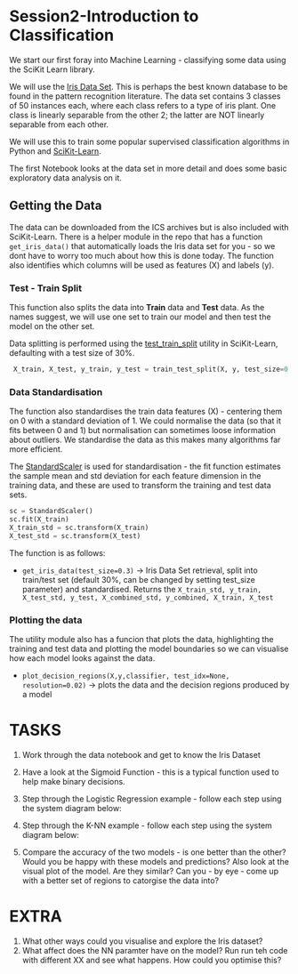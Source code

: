# Session2-Introduction to Classification
We start our first foray into Machine Learning - classifying some data using the SciKit Learn library.

We will use the [Iris Data Set](https://archive.ics.uci.edu/ml/datasets/iris). This is perhaps the best known database to be found in the pattern recognition literature. The data set contains 3 classes of 50 instances each, where each class refers to a type of iris plant. One class is linearly separable from the other 2; the latter are NOT linearly separable from each other. 

We will use this to train some popular supervised classification algorithms in Python and [SciKit-Learn](http://scikit-learn.org/stable/).

The first Notebook looks at the data set in more detail and does some basic exploratory data analysis on it.

## Getting the Data
The data can be downloaded from the ICS archives but is also included with SciKit-Learn. There is a helper module in the repo that has a function `get_iris_data()` that automatically loads the Iris data set for you - so we dont have to worry too much about how this is done today. The function also identifies which columns will be used as features (X) and labels (y).

### Test - Train Split
This function also splits the data into __Train__ data and __Test__ data. As the names suggest, we will use one set to train our model and then test the model on the other set.

Data splitting is performed using the [test_train_split](http://scikit-learn.org/stable/modules/generated/sklearn.model_selection.train_test_split.html) utility in SciKit-Learn, defaulting with a test size of 30%.

```Python
 X_train, X_test, y_train, y_test = train_test_split(X, y, test_size=0.3, random_state=0)
```

### Data Standardisation
The function also standardises the train data features (X) - centering them on 0 with a standard deviation of 1. We could normalise the data (so that it fits between 0 and 1) but normalisation can sometimes loose information about outliers.
We standardise the data as this makes many algorithms far more efficient. 
 
The [StandardScaler](http://scikit-learn.org/stable/modules/generated/sklearn.preprocessing.StandardScaler.html) is used for standardisation - the fit function estimates the sample mean and std deviation for each feature dimension in the training data, and these are used to transform the training and test data sets. 

```Python
sc = StandardScaler()
sc.fit(X_train)
X_train_std = sc.transform(X_train)
X_test_std = sc.transform(X_test)
```

The function is as follows: 
*  `get_iris_data(test_size=0.3)`  -> Iris Data Set retrieval, split into train/test set (default 30%, can be changed by setting test_size parameter) and standardised. Returns the `X_train_std, y_train, X_test_std, y_test, X_combined_std, y_combined, X_train, X_test`

### Plotting the data 
The utility module also has a funcion that plots the data, highlighting the training and test data and plotting the model boundaries so we can visualise how each model looks against the data.

* `plot_decision_regions(X,y,classifier, test_idx=None, resolution=0.02)`  -> plots the data and the decision regions produced by a model


# TASKS
1. Work through the data notebook and get to know the Iris Dataset
2. Have a look at the Sigmoid Function - this is a typical function used to help make binary decisions.
3. Step through the Logistic Regression example - follow each step using the system diagram below:

4. Step through the K-NN example - follow each step using the system diagram below:
5. Compare the accuracy of the two models - is one better than the other? Would you be happy with these models and predictions? Also look at the visual plot of the model. Are they similar? Can you - by eye - come up with a better set of regions to catorgise the data into?



# EXTRA
1. What other ways could you visualise and explore the Iris dataset?
2. What affect does the NN paramter have on the model? Run run teh code with different XX and see what happens. How could you optimise this?

